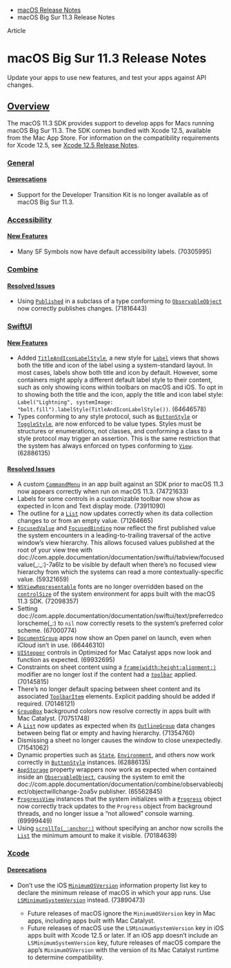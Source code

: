- [macOS Release Notes](https://developer.apple.com/documentation/macos-release-notes)
- macOS Big Sur 11.3 Release Notes

Article

# macOS Big Sur 11.3 Release Notes

Update your apps to use new features, and test your apps against API changes.

## [Overview](https://developer.apple.com/documentation/macos-release-notes/macos-big-sur-11_3-release-notes#Overview)

The macOS 11.3 SDK provides support to develop apps for Macs running macOS Big Sur 11.3. The SDK comes bundled with Xcode 12.5, available from the Mac App Store. For information on the compatibility requirements for Xcode 12.5, see [Xcode 12.5 Release Notes](https://developer.apple.com/documentation/Xcode-Release-Notes/xcode-12_5-release-notes).

### [General](https://developer.apple.com/documentation/macos-release-notes/macos-big-sur-11_3-release-notes#General)

#### [Deprecations](https://developer.apple.com/documentation/macos-release-notes/macos-big-sur-11_3-release-notes#Deprecations)

- Support for the Developer Transition Kit is no longer available as of macOS Big Sur 11.3.

### [Accessibility](https://developer.apple.com/documentation/macos-release-notes/macos-big-sur-11_3-release-notes#Accessibility)

#### [New Features](https://developer.apple.com/documentation/macos-release-notes/macos-big-sur-11_3-release-notes#New-Features)

- Many SF Symbols now have default accessibility labels. (70305995)

### [Combine](https://developer.apple.com/documentation/macos-release-notes/macos-big-sur-11_3-release-notes#Combine)

#### [Resolved Issues](https://developer.apple.com/documentation/macos-release-notes/macos-big-sur-11_3-release-notes#Resolved-Issues)

- Using [`Published`](https://developer.apple.com/documentation/Combine/Published) in a subclass of a type conforming to [`ObservableObject`](https://developer.apple.com/documentation/Combine/ObservableObject) now correctly publishes changes. (71816443)

### [SwiftUI](https://developer.apple.com/documentation/macos-release-notes/macos-big-sur-11_3-release-notes#SwiftUI)

#### [New Features](https://developer.apple.com/documentation/macos-release-notes/macos-big-sur-11_3-release-notes#New-Features)

- Added [`TitleAndIconLabelStyle`](https://developer.apple.com/documentation/SwiftUI/TitleAndIconLabelStyle), a new style for [`Label`](https://developer.apple.com/documentation/SwiftUI/Label) views that shows both the title and icon of the label using a system-standard layout. In most cases, labels show both title and icon by default. However, some containers might apply a different default label style to their content, such as only showing icons within toolbars on macOS and iOS. To opt in to showing both the title and the icon, apply the title and icon label style: `Label("Lightning", systemImage: "bolt.fill").labelStyle(TitleAndIconLabelStyle())`. (64646578)
- Types conforming to any style protocol, such as [`ButtonStyle`](https://developer.apple.com/documentation/SwiftUI/ButtonStyle) or [`ToggleStyle`](https://developer.apple.com/documentation/SwiftUI/ToggleStyle), are now enforced to be value types. Styles must be structures or enumerations, not classes, and conforming a class to a style protocol may trigger an assertion. This is the same restriction that the system has always enforced on types conforming to [`View`](https://developer.apple.com/documentation/SwiftUI/View). (62886135)

#### [Resolved Issues](https://developer.apple.com/documentation/macos-release-notes/macos-big-sur-11_3-release-notes#Resolved-Issues)

- A custom [`CommandMenu`](https://developer.apple.com/documentation/SwiftUI/CommandMenu) in an app built against an SDK prior to macOS 11.3 now appears correctly when run on macOS 11.3. (74721633)
- Labels for some controls in a customizable toolbar now show as expected in Icon and Text display mode. (73911090)
- The outline for a [`List`](https://developer.apple.com/documentation/SwiftUI/List) now updates correctly when its data collection changes to or from an empty value. (71264665)
- [`FocusedValue`](https://developer.apple.com/documentation/SwiftUI/FocusedValue) and [`FocusedBinding`](https://developer.apple.com/documentation/SwiftUI/FocusedBinding) now reflect the first published value the system encounters in a leading-to-trailing traversal of the active window’s view hierarchy. This allows focused values published at the root of your view tree with doc://com.apple.documentation/documentation/swiftui/tabview/focusedvalue(\_:\_:)-7a6lz to be visible by default when there’s no focused view hierarchy from which the systems can read a more contextually-specific value. (59321659)
- [`NSViewRepresentable`](https://developer.apple.com/documentation/SwiftUI/NSViewRepresentable) fonts are no longer overridden based on the [`controlSize`](https://developer.apple.com/documentation/SwiftUI/EnvironmentValues/controlSize) of the system environment for apps built with the macOS 11.3 SDK. (72098357)
- Setting doc://com.apple.documentation/documentation/swiftui/text/preferredcolorscheme(\_:) to `nil` now correctly resets to the system’s preferred color scheme. (67000774)
- [`DocumentGroup`](https://developer.apple.com/documentation/SwiftUI/DocumentGroup) apps now show an Open panel on launch, even when iCloud isn’t in use. (66446310)
- [`UIStepper`](https://developer.apple.com/documentation/UIKit/UIStepper) controls in Optimized for Mac Catalyst apps now look and function as expected. (69932695)
- Constraints on sheet content using a [`frame(width:height:alignment:)`](https://developer.apple.com/documentation/SwiftUI/View/frame(width:height:alignment:)) modifier are no longer lost if the content had a [`toolbar`](https://developer.apple.com/documentation/SwiftUI/CommandGroupPlacement/toolbar) applied. (70145815)
- There’s no longer default spacing between sheet content and its associated [`ToolbarItem`](https://developer.apple.com/documentation/SwiftUI/ToolbarItem) elements. Explicit padding should be added if required. (70146121)
- [`GroupBox`](https://developer.apple.com/documentation/SwiftUI/GroupBox) background colors now resolve correctly in apps built with Mac Catalyst. (70751748)
- A [`List`](https://developer.apple.com/documentation/SwiftUI/List) now updates as expected when its [`OutlineGroup`](https://developer.apple.com/documentation/SwiftUI/OutlineGroup) data changes between being flat or empty and having hierarchy. (71354760)
- Dismissing a sheet no longer causes the window to close unexpectedly. (71541062)
- Dynamic properties such as [`State`](https://developer.apple.com/documentation/SwiftUI/State), [`Environment`](https://developer.apple.com/documentation/SwiftUI/Environment), and others now work correctly in [`ButtonStyle`](https://developer.apple.com/documentation/SwiftUI/ButtonStyle) instances. (62886135)
- [`AppStorage`](https://developer.apple.com/documentation/SwiftUI/AppStorage) property wrappers now work as expected when contained inside an [`ObservableObject`](https://developer.apple.com/documentation/Combine/ObservableObject), causing the system to emit the doc://com.apple.documentation/documentation/combine/observableobject/objectwillchange-2oa5v publisher. (65562845)
- [`ProgressView`](https://developer.apple.com/documentation/SwiftUI/ProgressView) instances that the system initializes with a [`Progress`](https://developer.apple.com/documentation/foundation/progress) object now correctly track updates to the `Progress` object from background threads, and no longer issue a “not allowed” console warning. (69999449)
- Using [`scrollTo(_:anchor:)`](https://developer.apple.com/documentation/SwiftUI/ScrollViewProxy/scrollTo(_:anchor:)) without specifying an anchor now scrolls the [`List`](https://developer.apple.com/documentation/SwiftUI/List) the minimum amount to make it visible. (70184639)

### [Xcode](https://developer.apple.com/documentation/macos-release-notes/macos-big-sur-11_3-release-notes#Xcode)

#### [Deprecations](https://developer.apple.com/documentation/macos-release-notes/macos-big-sur-11_3-release-notes#Deprecations)

- Don’t use the iOS [`MinimumOSVersion`](https://developer.apple.com/documentation/BundleResources/Information-Property-List/MinimumOSVersion) information property list key to declare the minimum release of macOS in which your app runs. Use [`LSMinimumSystemVersion`](https://developer.apple.com/documentation/BundleResources/Information-Property-List/LSMinimumSystemVersion) instead. (73890473)

  - Future releases of macOS ignore the `MinimumOSVersion` key in Mac apps, including apps built with Mac Catalyst.
  - Future releases of macOS use the `LSMinimumSystemVersion` key in iOS apps built with Xcode 12.5 or later. If an iOS app doesn’t include an `LSMinimumSystemVersion` key, future releases of macOS compare the app’s `MinimumOSVersion` with the version of its Mac Catalyst runtime to determine compatibility.
